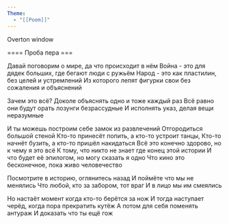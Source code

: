```yaml
---
Theme:
  - "[[Poem]]"
---
```

Overton window



==== Проба пера ===

Давай поговорим о мире, да что происходит в нём
Война - это для дядек больших, где бегают люди с ружьём
Народ - это как пластилин, без целей и устремлений
Из которого лепят фигурки свои без сожаления и объяснений

Зачем это всё? 
Доколе объяснять одно и тоже каждый раз
Всё равно они будут орать лозунги безрассудные
И исполнять указ, делая вещи неразумные

И ты можешь построим себе замок из развлечений
Отгородиться большой стеной
Кто-то принесёт попить, а кто-то устроит танцы,
Кто-то начнёт бузить, а кто-то пришёл накидаться
Всё это конечно здорово, но к чему я это всё
К тому, что никто не знает где конец этой истории
И что будет её эпилогом, но могу сказать я одно
Что кино это бесконечное, пока живо человечество

Посмотрите в историю, оглянитесь назад
И поймёте что мы не менялись
Что любой, кто за забором, тот враг
И в лицо мы им смеялись

Но настаёт момент когда кто-то берётся за нож
И тогда наступает черёд, когда пора прекратить кутёж
А потом для себя поменять антураж
И доказать что ты ещё гож

